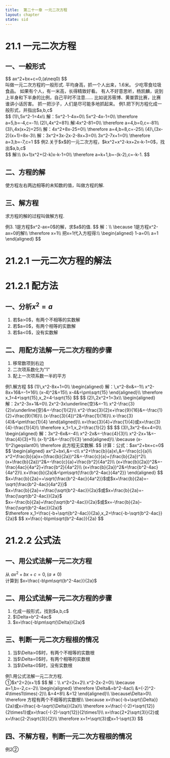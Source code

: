 ```yaml
---
title:  第二十一章 一元二次方程
layout: chapter
state: sid
---
```


# <ly-a>21.1 一元二次方程</ly-a>
## 一、一般形式
<ly-d>
$$
ax^2+bx+c=0,(a\neq0)
$$
<br />
叫做一元二次方程的一般形式.
</ly-d>
<ly-qb date="20190325">
平均身高，抓一个人出来，1.6米。
少吃零食垃圾食品。
如果有个人，有一米高，长得精致好看。
有人不好意思听，杨凯麟，说到上半身和下半身的比例，自己平时不注意……
比如说苏筱博、黄崟霏比赛，比赛谁讲小话厉害。
抓一把沙子，人们是尽可能多地抓起来。
</ly-qb>
<ly-e>
例1.把下列方程化成一般形式，并指出$a,b,c$<br />
$$
(1)\,5x^2-1=4x\\
解：5x^2-1-4x=0\\
5x^2-4x-1=0\\
\therefore a=5,b=-4,c=-1\\
(2)\,4x^2=81\\
解:4x^2-81=0\\
\therefore a=4,b=0,c=-81\\
(3)\,4x(x+2)=25\\
解：4x^2+8x-25=0\\
\therefore a=4,b=8,c=-25\\
(4)\,(3x-2)(x+1)=8x-3\\
解：3x^2+3x-2x-2-8x+3=0\\
3x^2-7x+1=0\\
\therefore a=3,b=-7,c=1
$$
</ly-e>
<ly-e>
例2.关于$x$的一元二次方程，$kx^2+x^2-kx+2x-k-1=0$，找出$a,b,c$<br />
$$
解:\\
(k+1)x^2+(2-k)x-k-1=0\\
\therefore a=k+1,b=-(k-2),c=-k-1.
$$
</ly-e>

## 二、方程的解
<ly-d>使方程左右两边相等的未知数的值，叫做方程的解.</ly-d>

## 三、解方程
<ly-d>求方程的解的过程叫做解方程.</ly-d>

<ly-e>
例3. 1是方程$x^2-ax=0$的解，求$a$的值.
$$
解：\\
\because 1是方程x^2-ax=0的解\\
\therefore x=1\\
把x=1代入方程得:\\
\begin{aligned}
1-a=0\\
a=1
\end{aligned}
$$
</ly-e>

# 21.2<ly-r>.1</ly-r> 一元二次方程的解法
# <ly-a>21.2.1 配方法</ly-a>
## 一、分析$x^2=a$
<ol>
  <li>若$a>0$，有两个不相等的实数解</li>
  <li>若$a=0$，有两个相等的实数解</li>
  <li>若$a<0$，没有实数解</li>
</ol>

## 二、用配方法解一元二次方程的步骤
<ol>
  <li>移常数项到右边</li>
  <li>二次项系数化为"1"</li>
  <li>配上一次项系数一半的平方</li>
</ol>

<ly-e>
例1.解方程
$$
(1)\,x^2-8x+1=0\\
\begin{aligned}
解：\,x^2-8x&=-1\\
x^2-8x+16&=-1+16\\
(x-4)^2&=15\\
x-4&=\pm\sqrt{15}
\end{aligned}\\
\therefore x_1=4+\sqrt{15},x_2=4-\sqrt{15}
$$
$$
(2)\,2x^2+1=3x\\
\begin{aligned}
解：2x^2-3x+1&=0\\
2x^2-3x\underline{空}&=-1\\
x^2-\frac{3}{2}x\underline{空}&=-\frac{1}{2}\\
x^2-\frac{3}{2}x+\frac{9}{16}&=-\frac{1}{2}+\frac{9}{16}\\
(x-\frac{3}{4})^2&=\frac{1}{16}\\
x-\frac{3}{4}&=\pm\frac{1}{4}
\end{aligned}\\
x=\frac{3}{4}+\frac{1}{4}或x=\frac{3}{4}-\frac{1}{4}\\
\therefore x_1=1,x_2=\frac{1}{2}
$$
$$
(3)\,3x^2-6x+4=0\\
\begin{aligned}
解：3x^2-6x&=-4\\
x^2-2x&=-\frac{4}{3}\\
x^2-2x+1&=-\frac{4}{3}+1\\
(x-1)^2&=-\frac{1}{3}
\end{aligned}\\
\because (x-1)^2\geqslant0\\
\therefore 此方程无实数解.
$$
</ly-e>

<ly-b>
<ly-old>计算：</ly-old><ly-rep>公式：</ly-rep>$ax^2+bx+c=0$
<ly-old>
$$
\begin{aligned}
ax^2+bx\,&=-c\\
x^2+\frac{b}{a}x\,&=-\frac{c}{a}\\
x^2+\frac{b}{a}x+(\frac{b}{2a})^2&=-\frac{c}{a}+(\frac{b}{2a})^2\\
(x+\frac{b}{2a})^2&=-\frac{c}{a}+\frac{b^2}{4a^2}\\
(x+\frac{b}{2a})^2&=-\frac{4ac}{4a^2}+\frac{b^2}{4a^2}\\
(x+\frac{b}{2a})^2&=\frac{b^2-4ac}{4a^2}\\
x+\frac{b}{2a}&=\pm\sqrt{\frac{b^2-4ac}{4a^2}}
\end{aligned}
$$
$x+\frac{b}{2a}=+\sqrt{\frac{b^2-4ac}{4a^2}}$或$x+\frac{b}{2a}=-\sqrt{\frac{b^2-4ac}{4a^2}}$<br />
$x+\frac{b}{2a}=+\frac{\sqrt{b^2-4ac}}{2a}$或$x+\frac{b}{2a}=-\frac{\sqrt{b^2-4ac}}{2a}$<br />
$x=-\frac{b}{2a}+\frac{\sqrt{b^2-4ac}}{2a}$或$x=-\frac{b}{2a}-\frac{\sqrt{b^2-4ac}}{2a}$<br />
$\therefore x_1=\frac{-b+\sqrt{b^2-4ac}}{2a},x_2=\frac{-b-\sqrt{b^2-4ac}}{2a}$
</ly-old>
$$
x=\frac{-b\pm\sqrt{b^2-4ac}}{2a}
$$
</ly-b>

# 21.2.2 公式法
## 一、用公式法解一元二次方程
从 $ax^2+bx+c=0,(a\neq0)$<br />
计算到 $x=\frac{-b\pm\sqrt{b^2-4ac}}{2a}$

## 二、用公式法解一元二次方程的步骤
<ol class="circled">
  <li>化成一般形式，找到$a,b,c$</li>
  <li>$\Delta=b^2-4ac$</li>
  <li>$x=\frac{-b\pm\sqrt{\Delta}}{2a}$</li>
</ol>

## 三、判断一元二次方程根的情况
<ol class="circled">
  <li>当$\Delta>0$时，有两个不相等的实数根</li>
  <li>当$\Delta=0$时，有两个相等的实数根</li>
  <li>当$\Delta<0$时，没有实数根</li>
</ol>

<ly-e>
例1.用公式法解一元二次方程.<br />
&#9312;$x^2=2(x+1)$
$$
解：\\
x^2=2x+2\\
x^2-2x-2=0\\
\because a=1,b=-2,c=-2\\
\begin{aligned}
\therefore \Delta&=b^2-4ac\\
&=(-2)^2-4\times1\times(-2)\\
&=4+8\\
&=12
\end{aligned}\\
\because\Delta>0\\
\therefore 方程有两个不相等的实数根\\
\because x=\frac{-b+\sqrt{\Delta}}{2a}或x=\frac{-b-\sqrt{\Delta}}{2a}\\
\therefore x=\frac{-(-2)+\sqrt{12}}{2\times1}或x=\frac{-(-2)-\sqrt{12}}{2\times1}\\
x=\frac{2+2\sqrt{3}}{2}或x=\frac{2-2\sqrt{3}}{2}\\
\therefore x=1+\sqrt{3}或x=1-\sqrt{3}
$$
</ly-e>

## 四、不解方程，判断一元二次方程根的情况
<ly-a>例2</ly-a><ly-r>&#9313;</ly-r>
